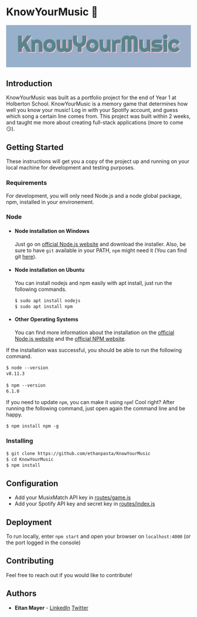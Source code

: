 # KnowYourMusic :musical_note:

![Image Logo](public/images/logo.png)

## Introduction

KnowYourMusic was built as a portfolio project for the end of Year 1 at Holberton School. KnowYourMusic is a memory game that determines how well you know your music! Log in with your Spotify account, and guess which song a certain line comes from. This project was built within 2 weeks, and taught me more about creating full-stack applications (more to come :smirk:).

## Getting Started

These instructions will get you a copy of the project up and running on your local machine for development and testing purposes.

### Requirements

For development, you will only need Node.js and a node global package, npm, installed in your environement.

### Node
- #### Node installation on Windows

  Just go on [official Node.js website](https://nodejs.org/) and download the installer.
Also, be sure to have `git` available in your PATH, `npm` might need it (You can find git [here](https://git-scm.com/)).

- #### Node installation on Ubuntu

  You can install nodejs and npm easily with apt install, just run the following commands.

      $ sudo apt install nodejs
      $ sudo apt install npm

- #### Other Operating Systems
  You can find more information about the installation on the [official Node.js website](https://nodejs.org/) and the [official NPM website](https://npmjs.org/).

If the installation was successful, you should be able to run the following command.

    $ node --version
    v8.11.3

    $ npm --version
    6.1.0

If you need to update `npm`, you can make it using `npm`! Cool right? After running the following command, just open again the command line and be happy.

    $ npm install npm -g


### Installing

    $ git clone https://github.com/ethanpasta/KnowYourMusic
    $ cd KnowYourMusic
    $ npm install

## Configuration

- Add your MusixMatch API key in [routes/game.js](routes/game.js)
- Add your Spotify API key and secret key in [routes/index.js](routes/index.js)

## Deployment

To run locally, enter `npm start` and open your browser on `localhost:4000` (or the port logged in the console)

## Contributing

Feel free to reach out if you would like to contribute!

## Authors

* **Eitan Mayer** - [LinkedIn](https://www.linkedin.com/in/ethan-mayer/) [Twitter](https://twitter.com/eitanmayer57)



